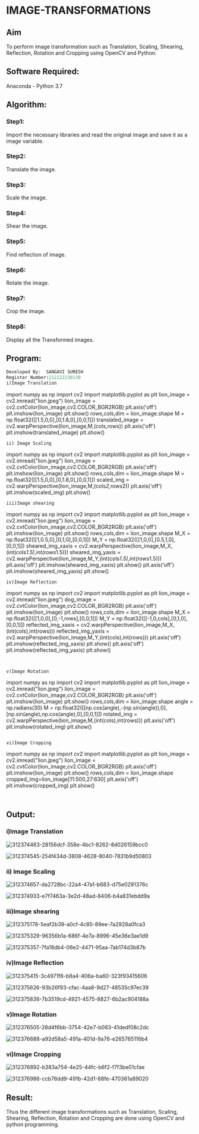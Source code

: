 # IMAGE-TRANSFORMATIONS


## Aim
To perform image transformation such as Translation, Scaling, Shearing, Reflection, Rotation and Cropping using OpenCV and Python.

## Software Required:
Anaconda - Python 3.7

## Algorithm:
### Step1:
Import the necessary libraries and read the original image and save it as a image variable.

### Step2:
Translate the image.

### Step3:
Scale the image.

### Step4:
Shear the image.

### Step5:
Find reflection of image.

### Step6:
Rotate the image.

### Step7:
Crop the image.

### Step8:
Display all the Transformed images.

## Program:
```python
Developed By:  SANGAVI SURESH
Register Number:212222230130
i)Image Translation

```
import numpy as np
import cv2
import matplotlib.pyplot as plt
lion_image = cv2.imread("lion.jpeg")
lion_image = cv2.cvtColor(lion_image,cv2.COLOR_BGR2RGB)
plt.axis('off')
plt.imshow(lion_image)
plt.show()
rows,cols,dim = lion_image.shape
M = np.float32([[1.5,0,0],[0,1.8,0],[0,0,1]])
translated_image = cv2.warpPerspective(lion_image,M,(cols,rows))
plt.axis('off')
plt.imshow(translated_image)
plt.show()
```
ii) Image Scaling
```
import numpy as np
import cv2
import matplotlib.pyplot as plt
lion_image = cv2.imread("lion.jpeg")
lion_image = cv2.cvtColor(lion_image,cv2.COLOR_BGR2RGB)
plt.axis('off')
plt.imshow(lion_image)
plt.show()
rows,cols,dim = lion_image.shape
M = np.float32([[1.5,0,0],[0,1.8,0],[0,0,1]])
scaled_img = cv2.warpPerspective(lion_image,M,(cols*2,rows*2))
plt.axis('off')
plt.imshow(scaled_img)
plt.show()
```
iii)Image shearing
```
import numpy as np
import cv2
import matplotlib.pyplot as plt
lion_image = cv2.imread("lion.jpeg")
lion_image = cv2.cvtColor(lion_image,cv2.COLOR_BGR2RGB)
plt.axis('off')
plt.imshow(lion_image)
plt.show()
rows,cols,dim = lion_image.shape
M_X = np.float32([[1,0.5,0],[0,1,0],[0,0,1]])
M_Y = np.float32([[1,0,0],[0.5,1,0],[0,0,1]])
sheared_img_xaxis = cv2.warpPerspective(lion_image,M_X,(int(cols*1.5),int(rows*1.5)))
sheared_img_yaxis = cv2.warpPerspective(lion_image,M_Y,(int(cols*1.5),int(rows*1.5)))
plt.axis('off')
plt.imshow(sheared_img_xaxis)
plt.show()
plt.axis('off')
plt.imshow(sheared_img_yaxis)
plt.show()
```
iv)Image Reflection
```
import numpy as np
import cv2
import matplotlib.pyplot as plt
lion_image = cv2.imread("lion.jpeg")
dog_image = cv2.cvtColor(lion_image,cv2.COLOR_BGR2RGB)
plt.axis('off')
plt.imshow(lion_image)
plt.show()
rows,cols,dim = lion_image.shape
M_X = np.float32([[1,0,0],[0,-1,rows],[0,0,1]])
M_Y = np.float32([[-1,0,cols],[0,1,0],[0,0,1]])
reflected_img_xaxis = cv2.warpPerspective(lion_image,M_X,(int(cols),int(rows)))
reflected_img_yaxis = cv2.warpPerspective(lion_image,M_Y,(int(cols),int(rows)))
plt.axis('off')
plt.imshow(reflected_img_xaxis)
plt.show()
plt.axis('off')
plt.imshow(reflected_img_yaxis)
plt.show()
```


v)Image Rotation
```
import numpy as np
import cv2
import matplotlib.pyplot as plt
lion_image = cv2.imread("lion.jpeg")
lion_image = cv2.cvtColor(lion_image,cv2.COLOR_BGR2RGB)
plt.axis('off')
plt.imshow(lion_image)
plt.show()
rows,cols,dim = lion_image.shape
angle = np.radians(30)
M = np.float32([[np.cos(angle),-(np.sin(angle)),0],[np.sin(angle),np.cos(angle),0],[0,0,1]])
rotated_img = cv2.warpPerspective(lion_image,M,(int(cols),int(rows)))
plt.axis('off')
plt.imshow(rotated_img)
plt.show()
```

vi)Image Cropping
```
import numpy as np
import cv2
import matplotlib.pyplot as plt
lion_image = cv2.imread("lion.jpeg")
lion_image = cv2.cvtColor(lion_image,cv2.COLOR_BGR2RGB)
plt.axis('off')
plt.imshow(lion_image)
plt.show()
rows,cols,dim = lion_image.shape
cropped_img=lion_image[11:500,27:630]
plt.axis('off')
plt.imshow(cropped_img)
plt.show()

```


```
## Output:
### i)Image Translation

![312374463-28156dcf-358e-4bc1-8262-8d026159bcc0](https://github.com/Sangavi-suresh/IMAGE-TRANSFORMATIONS/assets/118541861/f0c0177d-48a0-4c35-8986-81d0b2c0ae18)

![312374545-254f434d-3808-4628-8040-7831b9d50803](https://github.com/Sangavi-suresh/IMAGE-TRANSFORMATIONS/assets/118541861/084e98f6-7ac9-496a-81be-8e08721006c8)

### ii) Image Scaling

![312374657-da2728bc-22a4-47a1-b683-d75e0291376c](https://github.com/Sangavi-suresh/IMAGE-TRANSFORMATIONS/assets/118541861/0ef5eb0a-68a8-49c3-bd9b-4043e0c35bab)

![312374933-e7f7463a-3e2d-48ad-8406-b4a831ebdd9a](https://github.com/Sangavi-suresh/IMAGE-TRANSFORMATIONS/assets/118541861/6c6b053e-6f16-4c18-b8ad-94d6dd12e7e1)

### iii)Image shearing

![312375178-5eaf2b39-a0cf-4c85-89ee-7a2928a0fca3](https://github.com/Sangavi-suresh/IMAGE-TRANSFORMATIONS/assets/118541861/eb928870-e125-4477-96b3-63ee63f0d3be)

![312375329-96356b1a-686f-4e7a-8996-45e36e3ae1d9](https://github.com/Sangavi-suresh/IMAGE-TRANSFORMATIONS/assets/118541861/9e97f900-30d7-4408-aa57-06907d7c9adb)

![312375357-7fa18db4-06e2-4471-95aa-7ab174d3b87b](https://github.com/Sangavi-suresh/IMAGE-TRANSFORMATIONS/assets/118541861/a178902a-9362-4a45-b4cd-4d9a3e4ff336)

### iv)Image Reflection

![312375415-3c4971f8-b8a4-406a-ba60-323f93415606](https://github.com/Sangavi-suresh/IMAGE-TRANSFORMATIONS/assets/118541861/62ffae1f-2243-47da-a6ca-701f2cd5f482)

![312375626-93b26f93-cfac-4aa8-9d27-48535c97ec39](https://github.com/Sangavi-suresh/IMAGE-TRANSFORMATIONS/assets/118541861/46bbd06a-ccc8-4075-a636-f5feafcc329f)

![312375836-7b3519cd-4921-4575-8827-6b2ac904188a](https://github.com/Sangavi-suresh/IMAGE-TRANSFORMATIONS/assets/118541861/79585e81-dc47-41ef-8fac-3d11b49cb666)

### v)Image Rotation

![312376505-28d4f6bb-3754-42e7-b083-41dedf08c2dc](https://github.com/Sangavi-suresh/IMAGE-TRANSFORMATIONS/assets/118541861/7fa2fc46-73e5-4a18-ad89-c0650f17df6f)

![312376688-a92d58a5-491a-401d-9a76-e265765116b4](https://github.com/Sangavi-suresh/IMAGE-TRANSFORMATIONS/assets/118541861/761f1fce-62e3-48b0-9dd9-135a3a44ee83)


### vi)Image Cropping

![312376892-b383a754-4e25-44fc-b6f2-f7f3be01cfae](https://github.com/Sangavi-suresh/IMAGE-TRANSFORMATIONS/assets/118541861/39528ccd-4b6a-40f2-b3b3-34cf412ca6bb)

![312376986-ccb76dd9-491b-42d1-88fe-470361a89020](https://github.com/Sangavi-suresh/IMAGE-TRANSFORMATIONS/assets/118541861/938d02a5-ccba-48cc-a5e2-6ea6e0fc34ae)



## Result: 

Thus the different image transformations such as Translation, Scaling, Shearing, Reflection, Rotation and Cropping are done using OpenCV and python programming.
